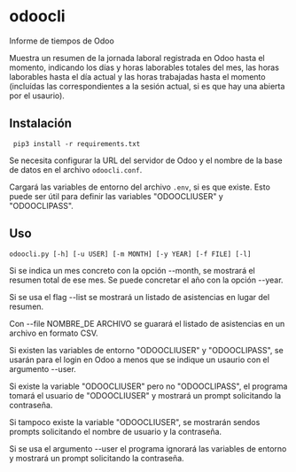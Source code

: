 # odoocli
Informe de tiempos de Odoo

Muestra un resumen de la jornada laboral registrada en Odoo hasta el momento,
indicando los días y horas laborables totales del mes, las horas laborables
hasta el día actual y las horas trabajadas hasta el momento (incluídas las
correspondientes a la sesión actual, si es que hay una abierta por el usaurio).


## Instalación
```
 pip3 install -r requirements.txt
```

Se necesita configurar la URL del servidor de Odoo y el nombre de la base de
datos en el archivo `odoocli.conf`.

Cargará las variables de entorno del archivo `.env`, si es que existe. Esto
puede ser útil para definir las variables "ODOOCLIUSER" y "ODOOCLIPASS".


## Uso

```
odoocli.py [-h] [-u USER] [-m MONTH] [-y YEAR] [-f FILE] [-l]
```

Si se indica un mes concreto con la opción --month, se mostrará el resumen
total de ese mes. Se puede concretar el año con la opción --year.

Si se usa el flag --list se mostrará un listado de asistencias en lugar del
resumen.

Con --file NOMBRE_DE ARCHIVO se guarará el listado de asistencias en un archivo
en formato CSV.

Si existen las variables de entorno "ODOOCLIUSER" y "ODOOCLIPASS", se usarán
para el login en Odoo a menos que se indique un usaurio con el argumento
--user.

Si existe la variable "ODOOCLIUSER" pero no "ODOOCLIPASS", el programa tomará
el usuario de "ODOOCLIUSER" y mostrará un prompt solicitando la contraseña.

Si tampoco existe la variable "ODOOCLIUSER", se mostrarán sendos prompts
solicitando el nombre de usuario y la contraseña.

Si se usa el argumento --user el programa ignorará las variables de entorno y
mostrará un prompt solicitando la contraseña.




